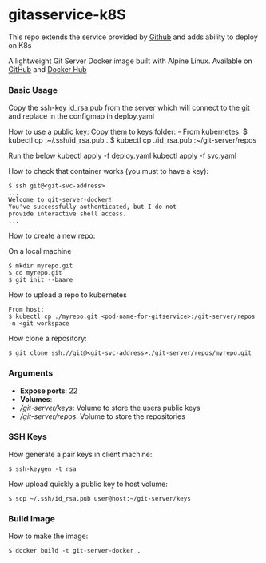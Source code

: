 # gitasservice-k8S
This repo extends the service provided by [Github](https://github.com/jkarlosb/git-server-docker) and adds ability to deploy on K8s

A lightweight Git Server Docker image built with Alpine Linux. Available on [GitHub](https://github.com/samuel-sujith/gitasservice-k8s) and [Docker Hub](https://hub.docker.com/r/samuelsujith/gitindocker/)


### Basic Usage

Copy the ssh-key id_rsa.pub from the server which will connect to the git and replace in the configmap in deploy.yaml

How to use a public key:
    Copy them to keys folder: 
	- From kubernetes: 
	$ kubectl cp <pod-name-from-where-to-access-gitservice>:~/.ssh/id_rsa.pub .
	$ kubectl cp ./id_rsa.pub <pod-name-for-gitservice>:~/git-server/repos

Run the below
 kubectl apply -f deploy.yaml
 kubectl apply -f svc.yaml
	
How to check that container works (you must to have a key):

	$ ssh git@<git-svc-address>
	...
	Welcome to git-server-docker!
	You've successfully authenticated, but I do not
	provide interactive shell access.
	...

How to create a new repo:

On a local machine

	$ mkdir myrepo.git
	$ cd myrepo.git
	$ git init --baare

How to upload a repo to kubernetes

	From host:
	$ kubectl cp ./myrepo.git <pod-name-for-gitservice>:/git-server/repos -n <git workspace

How clone a repository:

	$ git clone ssh://git@<git-svc-address>:/git-server/repos/myrepo.git

### Arguments

* **Expose ports**: 22
* **Volumes**:
 * */git-server/keys*: Volume to store the users public keys
 * */git-server/repos*: Volume to store the repositories

### SSH Keys

How generate a pair keys in client machine:

	$ ssh-keygen -t rsa

How upload quickly a public key to host volume:

	$ scp ~/.ssh/id_rsa.pub user@host:~/git-server/keys

### Build Image

How to make the image:

	$ docker build -t git-server-docker .
	